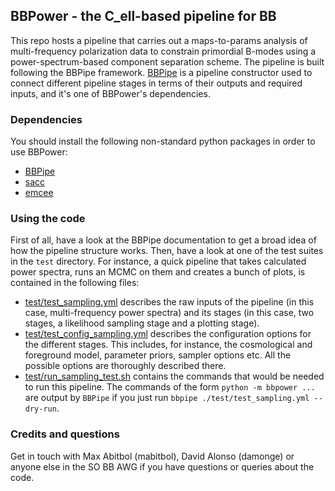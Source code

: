 BBPower - the C_ell-based pipeline for BB
-----------------------------------------

This repo hosts a pipeline that carries out a maps-to-params analysis of multi-frequency polarization data to constrain primordial B-modes using a power-spectrum-based component separation scheme. The pipeline is built following the BBPipe framework. [BBPipe](https://github.com/simonsobs/BBPipe) is a pipeline constructor used to connect different pipeline stages in terms of their outputs and required inputs, and it's one of BBPower's dependencies.

### Dependencies
You should install the following non-standard python packages in order to use BBPower:
- [BBPipe](https://github.com/simonsobs/BBPipe)
- [sacc](https://pypi.org/project/sacc/)
- [emcee](https://pypi.org/project/emcee/)

### Using the code
First of all, have a look at the BBPipe documentation to get a broad idea of how the pipeline structure works. Then, have a look at one of the test suites in the `test` directory. For instance, a quick pipeline that takes calculated power spectra, runs an MCMC on them and creates a bunch of plots, is contained in the following files:
- [test/test_sampling.yml](test/test_sampling.yml) describes the raw inputs of the pipeline (in this case, multi-frequency power spectra) and its stages (in this case, two stages, a likelihood sampling stage and a plotting stage).
- [test/test_config_sampling.yml](test/test_sampling_config.yml) describes the configuration options for the different stages. This includes, for instance, the cosmological and foreground model, parameter priors, sampler options etc. All the possible options are thoroughly described there.
- [test/run_sampling_test.sh](test/run_sampling_test.sh) contains the commands that would be needed to run this pipeline. The commands of the form `python -m bbpower ...` are output by `BBPipe` if you just run `bbpipe ./test/test_sampling.yml --dry-run`.

### Credits and questions
Get in touch with Max Abitbol (mabitbol), David Alonso (damonge) or anyone else in the SO BB AWG if you have questions or queries about the code.


